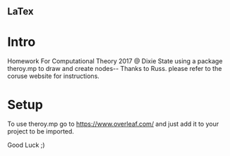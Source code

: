 ## LaTex

# Intro

Homework For Computational Theory 2017 @ Dixie State 
using a package theroy.mp to draw and create nodes-- Thanks to Russ. please refer to the coruse website for instructions.
# Setup
To use theroy.mp go to https://www.overleaf.com/ and just add it to your project to be imported. 

Good Luck ;)

